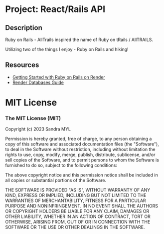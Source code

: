 # Project: React/Rails API

## Description

Ruby on Rails - AllTrails inspired the name of Ruby on tRails / AllTRAILS. 

Utilizing two of the things I enjoy - Ruby on Rails and hiking! 

## Resources

- [Getting Started with Ruby on Rails on Render](https://render.com/docs/deploy-rails)
- [Render Databases Guide](https://render.com/docs/databases)

# MIT License
### The MIT License (MIT)
Copyright (c) 2023 Sandra MYL

Permission is hereby granted, free of charge, to any person obtaining a copy of this software and associated documentation files (the "Software"), to deal in the Software without restriction, including without limitation the rights to use, copy, modify, merge, publish, distribute, sublicense, and/or sell copies of the Software, and to permit persons to whom the Software is furnished to do so, subject to the following conditions:

The above copyright notice and this permission notice shall be included in all copies or substantial portions of the Software.

THE SOFTWARE IS PROVIDED "AS IS", WITHOUT WARRANTY OF ANY KIND, EXPRESS OR IMPLIED, INCLUDING BUT NOT LIMITED TO THE WARRANTIES OF MERCHANTABILITY, FITNESS FOR A PARTICULAR PURPOSE AND NONINFRINGEMENT. IN NO EVENT SHALL THE AUTHORS OR COPYRIGHT HOLDERS BE LIABLE FOR ANY CLAIM, DAMAGES OR OTHER LIABILITY, WHETHER IN AN ACTION OF CONTRACT, TORT OR OTHERWISE, ARISING FROM, OUT OF OR IN CONNECTION WITH THE SOFTWARE OR THE USE OR OTHER DEALINGS IN THE SOFTWARE.
